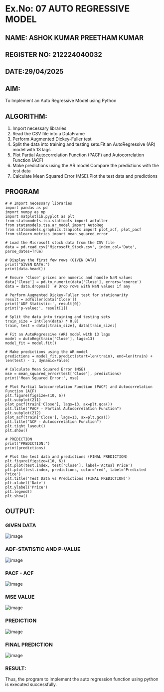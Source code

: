 # Ex.No: 07   AUTO REGRESSIVE MODEL

## NAME: ASHOK KUMAR PREETHAM KUMAR
## REGISTER NO: 212224040032
## DATE:29/04/2025

## AIM:

To Implement an Auto Regressive Model using Python

## ALGORITHM:

1. Import necessary libraries
2. Read the CSV file into a DataFrame
3. Perform Augmented Dickey-Fuller test
4. Split the data into training and testing sets.Fit an AutoRegressive (AR) model with 13 lags
5. Plot Partial Autocorrelation Function (PACF) and Autocorrelation Function (ACF)
6. Make predictions using the AR model.Compare the predictions with the test data
7. Calculate Mean Squared Error (MSE).Plot the test data and predictions

## PROGRAM

```
# # Import necessary libraries
import pandas as pd
import numpy as np
import matplotlib.pyplot as plt
from statsmodels.tsa.stattools import adfuller
from statsmodels.tsa.ar_model import AutoReg
from statsmodels.graphics.tsaplots import plot_acf, plot_pacf
from sklearn.metrics import mean_squared_error

# Load the Microsoft stock data from the CSV file
data = pd.read_csv('Microsoft_Stock.csv', index_col='Date', parse_dates=True)

# Display the first few rows (GIVEN DATA)
print("GIVEN DATA:")
print(data.head())

# Ensure 'Close' prices are numeric and handle NaN values
data['Close'] = pd.to_numeric(data['Close'], errors='coerce')
data = data.dropna()  # Drop rows with NaN values if any

# Perform Augmented Dickey-Fuller test for stationarity
result = adfuller(data['Close'])
print('ADF Statistic:', result[0])
print('p-value:', result[1])

# Split the data into training and testing sets
train_size = int(len(data) * 0.8)
train, test = data[:train_size], data[train_size:]

# Fit an AutoRegressive (AR) model with 13 lags
model = AutoReg(train['Close'], lags=13)
model_fit = model.fit()

# Make predictions using the AR model
predictions = model_fit.predict(start=len(train), end=len(train) + len(test) - 1, dynamic=False)

# Calculate Mean Squared Error (MSE)
mse = mean_squared_error(test['Close'], predictions)
print('Mean Squared Error:', mse)

# Plot Partial Autocorrelation Function (PACF) and Autocorrelation Function (ACF)
plt.figure(figsize=(10, 6))
plt.subplot(211)
plot_pacf(train['Close'], lags=13, ax=plt.gca())
plt.title("PACF - Partial Autocorrelation Function")
plt.subplot(212)
plot_acf(train['Close'], lags=13, ax=plt.gca())
plt.title("ACF - Autocorrelation Function")
plt.tight_layout()
plt.show()

# PREDICTION
print("PREDICTION:")
print(predictions)

# Plot the test data and predictions (FINAL PREDICTION)
plt.figure(figsize=(10, 6))
plt.plot(test.index, test['Close'], label='Actual Price')
plt.plot(test.index, predictions, color='red', label='Predicted Price')
plt.title('Test Data vs Predictions (FINAL PREDICTION)')
plt.xlabel('Date')
plt.ylabel('Price')
plt.legend()
plt.show()  
```

## OUTPUT:

### GIVEN DATA
![image](https://github.com/user-attachments/assets/4ef280a6-ec25-4b7c-a677-b213acfda9de)

### ADF-STATISTIC AND P-VALUE
![image](https://github.com/user-attachments/assets/ac1b9d40-e379-45fa-81ca-b60283603ae5)


### PACF - ACF
![image](https://github.com/user-attachments/assets/2846d9a4-90d3-446c-bcaf-286427f63916)


### MSE VALUE
![image](https://github.com/user-attachments/assets/a56ef7ed-a38e-441f-abb4-1a9f416dae47)


### PREDICTION
![image](https://github.com/user-attachments/assets/f1a69958-bf46-42fe-8440-4a6f6d415853)

### FINAL PREDICTION
![image](https://github.com/user-attachments/assets/a2241bb9-9e0c-4cb8-8272-a5ac0de328cf)


### RESULT:
Thus, the program to implement the auto regression function using python is executed successfully.
